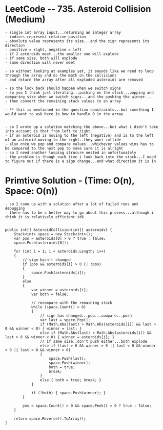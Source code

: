 # LeetCode -- 735. Asteroid Collision (Medium)

    - single int array input...returning an integer array
    - indices represent relative position
    - absolute value represents its size...and the sign represents its direction
    - positive = right, negative = left
    - if 2 asteroids meet...the smaller one will explode
    - if same size, both will explode
    - same direction will never meet
    
    - so without looking at examples yet, it sounds like we need to loop through the array and do the math on the collisions
    - and return the array after all exploded asteroids are removed
    
    - so the look back should happen when we switch signs 
    - so yea I think just iterating...pushing on the stack...popping and comparing size when we switch signs...and the pushing the winner...
    - then convert the remaining stack values to an array

    - ** this is mentioned in the question constraints...but something I would want to ask here is how to handle 0 in the array


    - so I wrote up a solution matching the above...but what i didn't take into account is that from left to right
    - if an asteroid is moving to the left (negative) and is to the left of an asteroid moving to the right..they wont collide
    - also once we pop and compare values...whichever values wins has to be compared to the next pop to make sure it is alright
    - so I need another looping strucure nested in unfortunately
    - the problem is though each time i look back into the stack...I need to figure out if there is a sign change...and what direction it is in




# Primtive Solution - (Time: O(n), Space: O(n))

    - so I came up with a solution after a lot of failed runs and debugging
    - there has to be a better way to go about this process...although i think it is relatively efficient idk


    public int[] AsteroidCollision(int[] asteroids) {
        Stack<int> space = new Stack<int>();
        var pos = asteroids[0] > 0 ? true : false;
        space.Push(asteroids[0]);

        for (int i = 1; i < asteroids.Length; i++)
        {
            // sign hasn't changed
            if (pos && asteroids[i] > 0 || !pos)
            {
                space.Push(asteroids[i]);
            }
            else
            {
                var winner = asteroids[i];
                var both = false;

                // recompare with the remaining stack
                while (space.Count() > 0)
                {
                    // sign has changed...pop...compare...push
                    var last = space.Pop();             
                    if (Math.Abs(last) > Math.Abs(asteroids[i]) && last > 0 && winner < 0) { winner = last; }
                    else if (Math.Abs(last) < Math.Abs(asteroids[i]) && last > 0 && winner < 0) { winner = asteroids[i]; }
                    // if same size..don't push either...both explode
                    else if (last > 0 && winner > 0 || last < 0 && winner < 0 || last < 0 && winner > 0)
                    {
                        space.Push(last);
                        space.Push(winner);
                        both = true;
                        break;
                    }
                    else { both = true; break; }
                }

                if (!both) { space.Push(winner); }    
            }

            pos = space.Count() > 0 && space.Peek() > 0 ? true : false;
        }

        return space.Reverse().ToArray();
    }